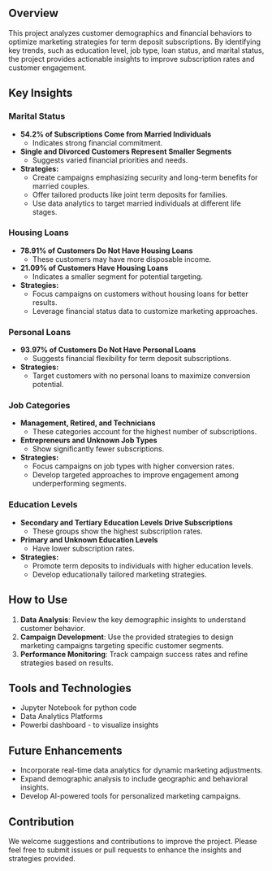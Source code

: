 ## Overview
This project analyzes customer demographics and financial behaviors to optimize marketing strategies for term deposit subscriptions. By identifying key trends, such as education level, job type, loan status, and marital status, the project provides actionable insights to improve subscription rates and customer engagement.

## Key Insights

### Marital Status
- **54.2% of Subscriptions Come from Married Individuals**
  - Indicates strong financial commitment.
- **Single and Divorced Customers Represent Smaller Segments**
  - Suggests varied financial priorities and needs.
- **Strategies:**
  - Create campaigns emphasizing security and long-term benefits for married couples.
  - Offer tailored products like joint term deposits for families.
  - Use data analytics to target married individuals at different life stages.

### Housing Loans
- **78.91% of Customers Do Not Have Housing Loans**
  - These customers may have more disposable income.
- **21.09% of Customers Have Housing Loans**
  - Indicates a smaller segment for potential targeting.
- **Strategies:**
  - Focus campaigns on customers without housing loans for better results.
  - Leverage financial status data to customize marketing approaches.

### Personal Loans
- **93.97% of Customers Do Not Have Personal Loans**
  - Suggests financial flexibility for term deposit subscriptions.
- **Strategies:**
  - Target customers with no personal loans to maximize conversion potential.

### Job Categories
- **Management, Retired, and Technicians**
  - These categories account for the highest number of subscriptions.
- **Entrepreneurs and Unknown Job Types**
  - Show significantly fewer subscriptions.
- **Strategies:**
  - Focus campaigns on job types with higher conversion rates.
  - Develop targeted approaches to improve engagement among underperforming segments.

### Education Levels
- **Secondary and Tertiary Education Levels Drive Subscriptions**
  - These groups show the highest subscription rates.
- **Primary and Unknown Education Levels**
  - Have lower subscription rates.
- **Strategies:**
  - Promote term deposits to individuals with higher education levels.
  - Develop educationally tailored marketing strategies.

## How to Use
1. **Data Analysis**: Review the key demographic insights to understand customer behavior.
2. **Campaign Development**: Use the provided strategies to design marketing campaigns targeting specific customer segments.
3. **Performance Monitoring**: Track campaign success rates and refine strategies based on results.

## Tools and Technologies
- Jupyter Notebook for python code
- Data Analytics Platforms
- Powerbi dashboard - to visualize insights

## Future Enhancements
- Incorporate real-time data analytics for dynamic marketing adjustments.
- Expand demographic analysis to include geographic and behavioral insights.
- Develop AI-powered tools for personalized marketing campaigns.

## Contribution
We welcome suggestions and contributions to improve the project. Please feel free to submit issues or pull requests to enhance the insights and strategies provided.


